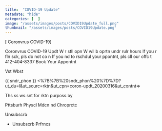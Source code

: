 ```yaml
---
title:  "COVID-19 Update"
metadate: "hide"
categories: [  ]
image: "/assets/images/posts/COVID19Update_full.png"
thumbnail: "/assets/images/posts/COVID19Update.png"
---
```

[ Coronvrus COVID-19]

Coronvrus COVID-19 Updt
W r stll opn
W wll b oprtn undr rulr hours
If you r fln sck, pls do not co n
If you nd to rschdul your ppontnt,
pls cll our offc t 412-404-8337
Book Your Appontnt

Vst Wbst

{{ sndr_phon }}
<%7B%7B%20sndr_phon%20%7D%7D?ut_du=l&ut_sourc=rktn&ut_cpn=coron-updt_20200316&ut_contnt=>

Ths ss ws snt for rktn purposs by

Pttsburh Physcl Mdcn nd Chroprctc

Unsubscrb

- Unsubscrb Prfrncs


